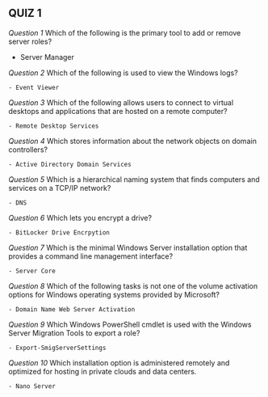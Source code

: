 ## QUIZ 1

*Question 1*
  Which of the following is the primary tool to add or remove server roles?

   - Server Manager


*Question 2*
  Which of the following is used to view the Windows logs?

    - Event Viewer


*Question 3*
  Which of the following allows users to connect to virtual desktops and applications that are hosted on a remote computer?

    - Remote Desktop Services


*Question 4*
  Which stores information about the network objects on domain controllers?

    - Active Directory Domain Services


*Question 5*
  Which is a hierarchical naming system that finds computers and services on a TCP/IP network?

    - DNS


*Question 6*
  Which lets you encrypt a drive?

    - BitLocker Drive Encrpytion


*Question 7*
  Which is the minimal Windows Server installation option that provides a command line management interface?

    - Server Core


*Question 8*
  Which of the following tasks is not one of the volume activation options for Windows operating systems provided by Microsoft?

    - Domain Name Web Server Activation


*Question 9*
  Which Windows PowerShell cmdlet is used with the Windows Server Migration Tools to export a role?

    - Export‐SmigServerSettings


*Question 10*
  Which installation option is administered remotely and optimized for hosting in private clouds and data centers.

    - Nano Server
